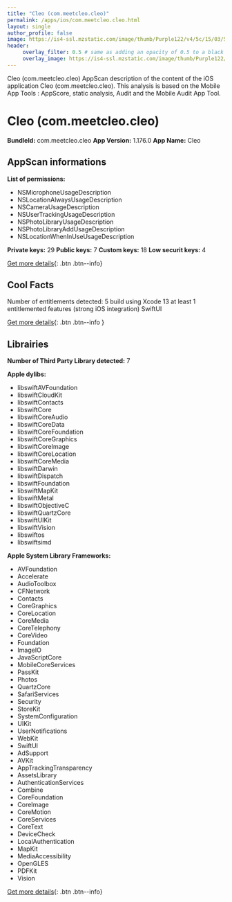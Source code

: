 ```yaml
---
title: "Cleo (com.meetcleo.cleo)"
permalink: /apps/ios/com.meetcleo.cleo.html
layout: single
author_profile: false
image: https://is4-ssl.mzstatic.com/image/thumb/Purple122/v4/5c/15/03/5c1503dd-ae9c-f118-807f-e9f3f7900244/AppIcon-0-0-1x_U007emarketing-0-0-0-10-0-0-sRGB-0-0-0-GLES2_U002c0-512MB-85-220-0-0.png/512x512bb.jpg
header: 
     overlay_filter: 0.5 # same as adding an opacity of 0.5 to a black background
     overlay_image: https://is4-ssl.mzstatic.com/image/thumb/Purple122/v4/5c/15/03/5c1503dd-ae9c-f118-807f-e9f3f7900244/AppIcon-0-0-1x_U007emarketing-0-0-0-10-0-0-sRGB-0-0-0-GLES2_U002c0-512MB-85-220-0-0.png/512x512bb.jpg
---
```

Cleo (com.meetcleo.cleo) AppScan description of the content of the iOS application Cleo (com.meetcleo.cleo). This analysis is based on the Mobile App Tools : AppScore, static analysis, Audit and the Mobile Audit App Tool.

# Cleo (com.meetcleo.cleo)

**BundleId:** com.meetcleo.cleo
**App Version:** 1.176.0
**App Name:** Cleo


## AppScan informations 

**List of permissions:** 
- NSMicrophoneUsageDescription
- NSLocationAlwaysUsageDescription
- NSCameraUsageDescription
- NSUserTrackingUsageDescription
- NSPhotoLibraryUsageDescription
- NSPhotoLibraryAddUsageDescription
- NSLocationWhenInUseUsageDescription
  
  
**Private keys:** 29
**Public keys:** 7
**Custom keys:** 18
**Low securit keys:** 4
  
[Get more details](/pricing.html){: .btn .btn--info}

## Cool Facts

Number of entitlements detected: 5
build using Xcode 13
at least 1 entitlemented features (strong iOS integration)
SwiftUI
  
[Get more details](/pricing.html){: .btn .btn--info }

## Librairies 
**Number of Third Party Library detected:** 7


**Apple dylibs:**
- libswiftAVFoundation
- libswiftCloudKit
- libswiftContacts
- libswiftCore
- libswiftCoreAudio
- libswiftCoreData
- libswiftCoreFoundation
- libswiftCoreGraphics
- libswiftCoreImage
- libswiftCoreLocation
- libswiftCoreMedia
- libswiftDarwin
- libswiftDispatch
- libswiftFoundation
- libswiftMapKit
- libswiftMetal
- libswiftObjectiveC
- libswiftQuartzCore
- libswiftUIKit
- libswiftVision
- libswiftos
- libswiftsimd


**Apple System Library Frameworks:**
- AVFoundation
- Accelerate
- AudioToolbox
- CFNetwork
- Contacts
- CoreGraphics
- CoreLocation
- CoreMedia
- CoreTelephony
- CoreVideo
- Foundation
- ImageIO
- JavaScriptCore
- MobileCoreServices
- PassKit
- Photos
- QuartzCore
- SafariServices
- Security
- StoreKit
- SystemConfiguration
- UIKit
- UserNotifications
- WebKit
- SwiftUI
- AdSupport
- AVKit
- AppTrackingTransparency
- AssetsLibrary
- AuthenticationServices
- Combine
- CoreFoundation
- CoreImage
- CoreMotion
- CoreServices
- CoreText
- DeviceCheck
- LocalAuthentication
- MapKit
- MediaAccessibility
- OpenGLES
- PDFKit
- Vision


  
[Get more details](/pricing.html){: .btn .btn--info}


